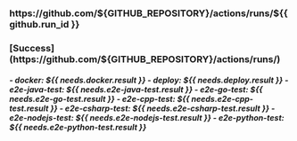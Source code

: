 <h3> https://github.com/${GITHUB_REPOSITORY}/actions/runs/${{ github.run_id }} 
<h3> [Success](https://github.com/${GITHUB_REPOSITORY}/actions/runs/) </h3>
<h5>
- docker: ${{ needs.docker.result }}
- deploy: ${{ needs.deploy.result }}
- e2e-java-test: ${{ needs.e2e-java-test.result }}
- e2e-go-test: ${{ needs.e2e-go-test.result }}
- e2e-cpp-test: ${{ needs.e2e-cpp-test.result }}
- e2e-csharp-test: ${{ needs.e2e-csharp-test.result }}
- e2e-nodejs-test: ${{ needs.e2e-nodejs-test.result }}
- e2e-python-test: ${{ needs.e2e-python-test.result }}
</h5>
